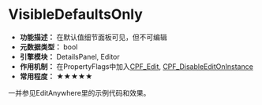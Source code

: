 # VisibleDefaultsOnly

- **功能描述：** 在默认值细节面板可见，但不可编辑
- **元数据类型：** bool
- **引擎模块：** DetailsPanel, Editor
- **作用机制：** 在PropertyFlags中加入[CPF_Edit](#Flags_EPropertyFlags_CPF_Edit), [CPF_DisableEditOnInstance](#Flags_EPropertyFlags_CPF_DisableEditOnInstance)
- **常用程度：** ★★★★★

一并参见EditAnywhere里的示例代码和效果。